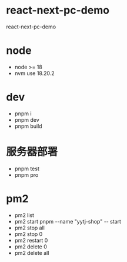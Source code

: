 # react-next-pc-demo
react-next-pc-demo

# node
- node >= 18 
- nvm use 18.20.2

# dev
- pnpm i
- pnpm dev
- pnpm build

# 服务器部署
- pnpm test
- pnpm pro

# pm2
- pm2 list
- pm2 start pnpm --name "yytj-shop" -- start
- pm2 stop all
- pm2 stop 0
- pm2 restart 0
- pm2 delete 0
- pm2 delete all
